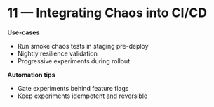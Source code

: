 # 11 — Integrating Chaos into CI/CD

**Use-cases**
- Run smoke chaos tests in staging pre-deploy
- Nightly resilience validation
- Progressive experiments during rollout

**Automation tips**
- Gate experiments behind feature flags
- Keep experiments idempotent and reversible
